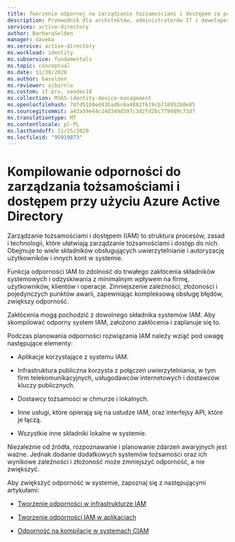 ```yaml
---
title: Tworzenie odpornej na zarządzanie tożsamościami i dostępem za pomocą Azure Active Directory
description: Przewodnik dla architektów, administratorów IT i deweloperów na potrzeby tworzenia odporności na zakłócenia w systemach tożsamości.
services: active-directory
author: BarbaraSelden
manager: daveba
ms.service: active-directory
ms.workload: identity
ms.subservice: fundamentals
ms.topic: conceptual
ms.date: 11/30/2020
ms.author: baselden
ms.reviewer: ajburnle
ms.custom: it-pro, seodec18
ms.collection: M365-identity-device-management
ms.openlocfilehash: 7dfd51b0ed43badbc6a4882f619cb718952b0e85
ms.sourcegitcommit: a43a59e44c14d349d597c3d2fd2bc779989c71d7
ms.translationtype: MT
ms.contentlocale: pl-PL
ms.lasthandoff: 11/25/2020
ms.locfileid: "95919873"
---
```

# <a name="building-resilience-into-identity-and-access-management-with-azure-active-directory"></a>Kompilowanie odporności do zarządzania tożsamościami i dostępem przy użyciu Azure Active Directory

Zarządzanie tożsamościami i dostępem (IAM) to struktura procesów, zasad i technologii, które ułatwiają zarządzanie tożsamościami i dostęp do nich. Obejmuje to wiele składników obsługujących uwierzytelnianie i autoryzację użytkowników i innych kont w systemie.

Funkcja odporności IAM to zdolność do trwałego zakłócenia składników systemowych i odzyskiwania z minimalnym wpływem na firmę, użytkowników, klientów i operacje. Zmniejszenie zależności, złożoności i pojedynczych punktów awarii, zapewniając kompleksową obsługę błędów, zwiększy odporność.

Zakłócenia mogą pochodzić z dowolnego składnika systemów IAM. Aby skompilować odporny system IAM, założono zakłócenia i zaplanuje się to. 

Podczas planowania odporności rozwiązania IAM należy wziąć pod uwagę następujące elementy: 

* Aplikacje korzystające z systemu IAM.

* Infrastruktura publiczna korzysta z połączeń uwierzytelniania, w tym firm telekomunikacyjnych, usługodawców internetowych i dostawców kluczy publicznych.

* Dostawcy tożsamości w chmurze i lokalnych.

* Inne usługi, które opierają się na usłudze IAM, oraz interfejsy API, które je łączą.

* Wszystkie inne składniki lokalne w systemie.

Niezależnie od źródła, rozpoznawanie i planowanie zdarzeń awaryjnych jest ważne. Jednak dodanie dodatkowych systemów tożsamości oraz ich wynikowe zależności i złożoność może zmniejszyć odporność, a nie zwiększyć.

Aby zwiększyć odporność w systemie, zapoznaj się z następującymi artykułami:

* [Tworzenie odporności w infrastrukturze IAM](resilience-in-infrastructure.md)

* [Tworzenie odporności IAM w aplikacjach](resilience-app-development-overview.md)

* [Odporność na kompilacje w systemach CIAM](resilience-b2c.md)
